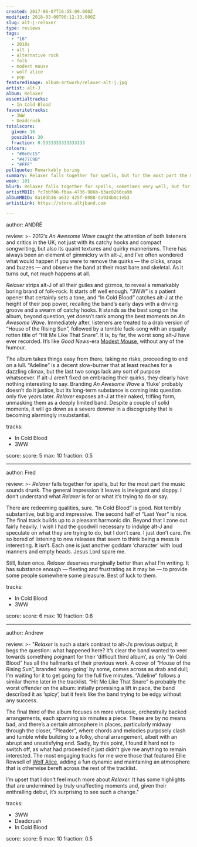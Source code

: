 ```yaml
---
created: 2017-06-07T16:55:09.000Z
modified: 2018-03-09T00:12:33.000Z
slug: alt-j-relaxer
type: reviews
tags:
  - "16"
  - 2010s
  - alt j
  - alternative rock
  - folk
  - modest mouse
  - wolf alice
  - pop
featuredimage: album-artwork/relaxer-alt-j.jpg
artist: alt-J
album: Relaxer
essentialtracks:
  - In Cold Blood
favouritetracks:
  - 3WW
  - Deadcrush
totalscore:
  given: 16
  possible: 30
  fraction: 0.5333333333333333
colours:
  - "#0e0c15"
  - "#477C9B"
  - "#FFF"
pullquote: Remarkably boring
summary: Relaxer falls together for spells, but for the most part the music sounds drunk. The general impression it leaves is inelegant and sloppy. I don’t understand what Relaxer is for or what it’s trying to do or say.
week: 101
blurb: Relaxer falls together for spells, sometimes very well, but for the most part the music sounds drunk. The general impression it leaves is inelegant and sloppy.
artistMBID: fc7bbf00-fbaa-4736-986b-b3ac0266ca9b
albumMBID: 8a103b36-a632-425f-8980-da934b0c1eb3
artistLink: https://store.altjband.com

---
```


author: ANDRÉ

review: >-
  2012’s *An Awesome Wave* caught the attention of both listeners and critics in the UK; not just with its catchy hooks and compact songwriting, but also its quaint textures and quirky mannerisms. There has always been an element of gimmickry with alt-J, and I’ve often wondered what would happen if you were to remove the quirks — the clicks, snaps and buzzes — and observe the band at their most bare and skeletal. As it turns out, not much happens at all. 
  
  *Relaxer* strips alt-J of all their guiles and gizmos, to reveal a remarkably boring brand of folk-rock. It starts off well enough. “3WW” is a patient opener that certainly sets a tone, and “In Cold Blood” catches alt-J at the height of their pop power, recalling the band’s early days with a driving groove and a swarm of catchy hooks. It stands as the best song on the album, beyond question, yet doesn’t rank among the best moments on *An Awesome Wave*. Immediately after, listeners are treated to a drab version of “House of the Rising Sun”, followed by a terrible fuck-song with an equally rotten title of “Hit Me Like That Snare”. It is, by far, the worst song alt-J have ever recorded. It’s like *Good News*-era [Modest Mouse](/reviews/modest-mouse-the-moon-and-antarctica/), without any of the humour. 
  
  The album takes things easy from there, taking no risks, proceeding to end on a lull. “Adeline” is a decent slow-burner that at least reaches for a dazzling climax, but the last two songs lack any sort of purpose whatsoever. If alt-J aren’t fixed on embracing their quirks, they clearly have nothing interesting to say. Branding *An Awesome Wave* a ‘fluke’ probably doesn’t do it justice, but its long-term substance is coming into question only five years later. *Relaxer* exposes alt-J at their naked, trifling form, unmasking them as a deeply limited band. Despite a couple of solid moments, it will go down as a severe downer in a discography that is becoming alarmingly insubstantial.

tracks:
  - In Cold Blood
  - ­3WW

score:
  score: 5
  max: 10
  fraction: 0.5

---
author: Fred

review: >-
  *Relaxer* falls together for spells, but for the most part the music sounds drunk. The general impression it leaves is inelegant and sloppy. I don’t understand what *Relaxer* is for or what it’s trying to do or say. 
  
  There are redeeming qualities, sure. “In Cold Blood” is good. Not terribly substantive, but big and impressive. The second half of “Last Year” is nice. The final track builds up to a pleasant harmonic din. Beyond that I zone out fairly heavily. I wish I had the goodwill necessary to indulge alt-J and speculate on what they are trying to do, but I don’t care. I just don’t care. I’m so bored of listening to new releases that seem to think being a mess is interesting. It isn’t. Each one is just another goddam ‘character’ with loud manners and empty heads. Jesus Lord spare me. 
  
  Still, listen once. *Relaxer* deserves marginally better than what I’m writing. It has substance enough — fleeting and frustrating as it may be — to provide some people somewhere some pleasure. Best of luck to them.

tracks:
  - In Cold Blood
  - ­3WW

score:
  score: 6
  max: 10
  fraction: 0.6

---
author: Andrew

review: >-
  "*Relaxer* is such a stark contrast to alt-J’s previous output, it begs the question: what happened here? It’s clear the band wanted to veer towards something poignant for their ‘difficult third album’, as only “In Cold Blood” has all the hallmarks of their previous work. A cover of “House of the Rising Sun”, branded ‘easy-going’ by some, comes across as drab and dull; I’m waiting for it to get going for the full five minutes. “Adeline” follows a similar theme later in the tracklist. “Hit Me Like That Snare” is probably the worst offender on the album: initially promising a lift in pace, the band described it as ‘spicy’, but it feels like the band trying to be edgy without any success. 
  
  The final third of the album focuses on more virtuosic, orchestrally backed arrangements, each spanning six minutes a piece. These are by no means bad, and there’s a certain atmosphere in places, particularly midway through the closer, “Pleader”, where chords and melodies purposely clash and tumble while building to a folky, choral arrangement, albeit with an abrupt and unsatisfying end. Sadly, by this point, I found it hard not to switch off, as what had proceeded it just didn’t give me anything to remain interested. The most engaging tracks for me were those that featured Ellie Rowsell of [Wolf Alice](/reviews/wolf-alice-my-love-is-cool/), adding a fun dynamic and maintaining an atmosphere that is otherwise bereft across the rest of the tracklist. 
  
  I’m upset that I don’t feel much more about *Relaxer.* It has some highlights that are undermined by truly unaffecting moments and, given their enthralling debut, it’s surprising to see such a change."

tracks:
  - 3WW
  - ­Deadcrush
  - ­In Cold Blood

score:
  score: 5
  max: 10
  fraction: 0.5
